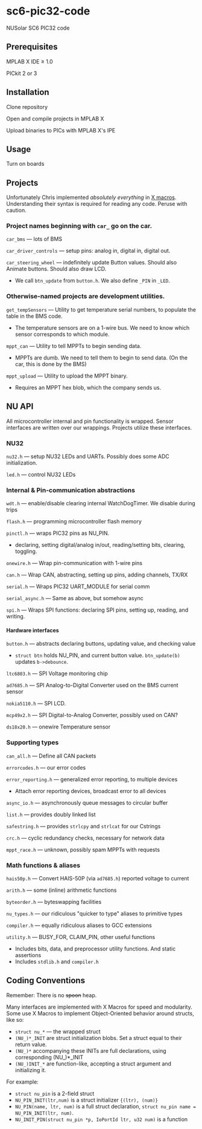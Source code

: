 sc6-pic32-code
==============

NUSolar SC6 PIC32 code

Prerequisites
----
MPLAB X IDE ≥ 1.0

PICkit 2 or 3


Installation
----
Clone repository

Open and compile projects in MPLAB X

Upload binaries to PICs with MPLAB X's IPE


Usage
----
Turn on boards

Projects
----

Unfortunately Chris implemented <i>absolutely everything</i> in
<a href="http://en.wikipedia.org/wiki/X_Macro">X macros</a>. Understanding their
syntax is required for reading any code. Peruse with caution.

### Project names beginning with `car_` go on the car.
`car_bms` — lots of BMS

`car_driver_controls` — setup pins: analog in, digital in, digital out.

`car_steering_wheel` — indefinitely update Button values. Should also Animate buttons. Should also draw LCD.
* We call `btn_update` from `button.h`. We also define `_PIN` in `_LED`.

### Otherwise-named projects are development utilities.

`get_tempSensors` — Utility to get temperature serial numbers, to populate the table in the BMS code.
* The temperature sensors are on a 1-wire bus. We need to know which sensor corresponds to which module.

`mppt_can` — Utility to tell MPPTs to begin sending data.
* MPPTs are dumb. We need to tell them to begin to send data. (On the car, this is done by the BMS)

`mppt_upload` — Utility to upload the MPPT binary.
* Requires an MPPT hex blob, which the company sends us.

NU API
----
All microcontroller internal and pin functionality is wrapped. Sensor interfaces
are written over our wrappings. Projects utilize these interfaces.

### NU32
`nu32.h` — setup NU32 LEDs and UARTs. Possibly does some ADC initialization.

`led.h` — control NU32 LEDs

### Internal & Pin-communication abstractions
`wdt.h` — enable/disable clearing internal WatchDogTimer. We disable during trips

`flash.h` — programming microcontroller flash memory

`pinctl.h` — wraps PIC32 pins as NU_PIN.
* declaring, setting digital/analog in/out, reading/setting bits, clearing, toggling.

`onewire.h` — Wrap pin-communication with 1-wire pins

`can.h` — Wrap CAN, abstracting, setting up pins, adding channels, TX/RX

`serial.h` — Wraps PIC32 UART_MODULE for serial comm

`serial_async.h` — Same as above, but somehow async

`spi.h` — Wraps SPI functions: declaring SPI pins, setting up, reading, and writing.

#### Hardware interfaces
`button.h` — abstracts declaring buttons, updating value, and checking value
* `struct btn` holds NU_PIN, and current button value. `btn_update(b)` updates `b->debounce`.

`ltc6803.h` — SPI Voltage monitoring chip

`ad7685.h` — SPI Analog-to-Digital Converter used on the BMS current sensor

`nokia5110.h` — SPI LCD.

`mcp49x2.h` — SPI Digital-to-Analog Converter, possibly used on CAN?

`ds18x20.h` — onewire Temperature sensor

### Supporting types
`can_all.h` — Define all CAN packets

`errorcodes.h` — our error codes

`error_reporting.h` — generalized error reporting, to multiple devices
* Attach error reporting devices, broadcast error to all devices

`async_io.h` — asynchronously queue messages to circular buffer

`list.h` — provides doubly linked list

`safestring.h` — provides `strlcpy` and `strlcat` for our Cstrings

`crc.h` — cyclic redundancy checks, necessary for network data

`mppt_race.h` — unknown, possibly spam MPPTs with requests

### Math functions & aliases
`hais50p.h` — Convert HAIS-50P (via `ad7685.h`) reported voltage to current

`arith.h` — some (inline) arithmetic functions

`byteorder.h` — byteswapping facilities

`nu_types.h` — our ridiculous "quicker to type" aliases to primitive types

`compiler.h` — equally ridiculous aliases to GCC extensions

`utility.h` — BUSY_FOR, CLAIM_PIN, other useful functions
* Includes bits, data, and preprocessor utility functions. And static assertions
* Includes `stdlib.h` and `compiler.h`

Coding Conventions
----
Remember: There is no <del>spoon</del> heap.

Many interfaces are implemented with X Macros for speed and modularity.
Some use X Macros to implement Object-Oriented behavior around structs, like so:
* `struct nu_*` — the wrapped struct
* `(NU_)*_INIT` are struct initialization blobs. Set a struct equal to their return value.
* `(NU_)*` accompanying these INITs are full declarations, using corresponding (NU_)*_INIT
* `(NU_)INIT_*` are function-like, accepting a struct argument and initializing it.

For example:
* `struct nu_pin` is a 2-field struct
* `NU_PIN_INIT(ltr,num)` is a struct initializer `{(ltr), (num)}`
* `NU_PIN(name, ltr, num)` is a full struct declaration, `struct nu_pin name = NU_PIN_INIT(ltr, num)`.
* `NU_INIT_PIN(struct nu_pin *p, IoPortId ltr, u32 num)` is a function




